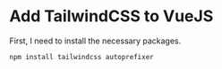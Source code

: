# Add TailwindCSS to VueJS

First, I need to install the necessary packages.

```bash
npm install tailwindcss autoprefixer
```
